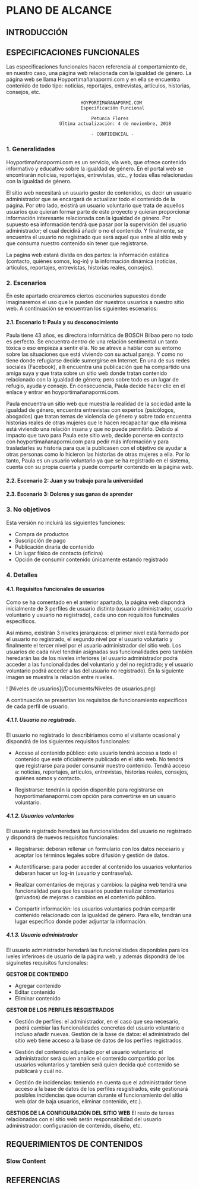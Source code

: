 # PLANO DE ALCANCE

## INTRODUCCIÓN



## ESPECIFICACIONES FUNCIONALES
Las especificaciones funcionales hacen referencia al comportamiento de, en nuestro caso, una página web relacionada con la igualdad de género. La página web se llama Hoyportimañanapormi.com y en ella se encuentra contenido de todo tipo: noticias, reportajes, entrevistas, artículos, historias, consejos, etc.

								HOYPORTIMAÑANAPORMI.COM
								Especificación Funcional

									Petunia Flores
						Última actualización: 4 de noviembre, 2018
									
									- CONFIDENCIAL -
### 1. Generalidades
Hoyportimañanapormi.com es un servicio, vía web, que ofrece contenido informativo y educativo sobre la igualdad de género. En el portal web se encontrarán noticias, reportajes, entrevistas, etc., y todas ellas relacionadas con la igualdad de género. 

El sitio web necesitará un usuario gestor de contenidos, es decir un usuario administrador que se encargará de actualizar todo el contenido de la página. Por otro lado, existirá un usuario voluntario que trata de aquellos usuarios que quieran formar parte de este proyecto y quieran proporcionar información interesante relacionada con la igualdad de género. Por supuesto esa información tendrá que pasar por la supervisión del usuario administrador; el cual decidirá añadir o no el contenido. Y finalmente, se encuentra el usuario no registrado que será aquel que entre al sitio web y que consuma nuestro contenido sin tener que registrarse. 

La pagina web estará divida en dos partes: la información estática (contacto, quiénes somos, log-in)  y la información dinámica (noticias, articulos, reportajes, entrevistas, historias reales, consejos).

### 2. Escenarios
En este apartado crearemos ciertos escenarios supuestos donde imaginaremos el uso que le pueden dar nuestros usuarios a nuestro sitio web. A continuación se encuentran los siguientes escenarios:

#### 2.1. Escenario 1: Paula y su desconocimiento
Paula tiene 43 años, es directora informática de BOSCH Bilbao pero no todo es perfecto. Se encuentra dentro de una relación sentimental un tanto tóxica o eso empieza a sentir ella. No se atreve a hablar con su entorno sobre las situaciones que está viviendo con su actual pareja. Y como no tiene donde refugiarse decide sumergirse en Internet. En una de sus redes sociales (Facebook), allí encuentra una publicación que ha compartido una amiga suya y que trata sobre un sitio web donde tratan contenido relacionado con la igualdad de género; pero sobre todo es un lugar de refugio, ayuda y consejo. En consecuencia, Paula decide hacer clic en el enlace y entrar en hoyportimañanapormi.com. 

Paula encuentra un sitio web que muestra la realidad de la sociedad ante la igualdad de género, encuentra entrevistas con expertos (psicólogos, abogados) que tratan temas de violencia de género y sobre todo encuentra historias reales de otras mujeres que le hacen recapacitar que ella misma está viviendo una relación insana y que no puede permitirlo. Debido al impacto que tuvo para Paula este sitio web, decide ponerse en contacto con hoyportimañanapormi.com para pedir más información y para trasladarles su historia para que la publicasen con el objetivo de ayudar a otras personas como lo hicieron las historias de otras mujeres a ella. Por lo tanto, Paula es un usuario voluntario ya que se ha registrado en el sistema, cuenta con su propia cuenta y puede compartir contenido en la página web.

#### 2.2. Escenario 2: Juan y su trabajo para la universidad

#### 2.3. Escenario 3: Dolores y sus ganas de aprender

### 3. No objetivos
Esta versión no incluirá las siguientes funciones:

* Compra de productos
* Suscripción de pago
* Publicación diraria de contenido
* Un lugar físico de contacto (oficina)
* Opción de consumir contenido únicamente estando registrado

### 4. Detalles
#### 4.1. Requisitos funcionales de usuarios
Como se ha comentado en el anterior apartado, la página web dispondrá inicialmente de 3 perfiles de usuario distinto (usuario administrador, usuario voluntario y usuario no registrado), cada uno con requisitos funcinales específicos.

Así mismo, existirán 3 niveles jerarquicos: el primer nivel está formado por el usuario no registrado, el segundo nivel por el usuario voluntario y finalmente el tercer nivel por el usuario administrador del sitio web. Los usuarios de cada nivel tendrán asignadas sus funcionalidades pero también heredarán las de los niveles inferiores (el usuario administrador podrá acceder a las funcionalidades del voluntario y del no registrado; y el usuario voluntario podrá acceder a las del usuario no registrado). En la siguiente imagen se muestra la relación entre niveles. 

! [Niveles de usuarios](/Documents/Niveles de usuarios.png)

A continuación se presentan los requisitos de funcionamiento especificos de cada perfil de usuario.

##### 4.1.1. Usuario no registrado.
El usuario no registrado lo describiriamos como el visitante ocasional y dispondrá de los siguientes requisitos funcionales: 

* Acceso al contenido público: este usuario tendrá acceso a todo el contenido que esté oficialmente publicado en el sitio web. No tendrá que registrarse para poder consumir nuestro contenido. Tendrá acceso a: noticias, reportajes, articulos, entrevistas, historias reales, consejos, quiénes somos y contacto.

* Registrarse: tendrán la opción disponible para registrarse en hoyportimañanapormi.com opción para convertirse en un usuario voluntario. 

##### 4.1.2. Usuarios voluntarios
El usuario registrado heredará las funcionalidades del usuario no registrado y dispondrá de nuevos requisitos funcionales:

* Registrarse: deberan rellenar un formulario con los datos necesario y aceptar los términos legales sobre difusión y gestión de datos. 

* Autentificarse: para poder acceder al contenido los usuarios voluntarios deberan hacer un log-in (usuario y contraseña).

* Realizar comentarios de mejoras y cambios: la página web tendrá una funcionalidad para que los usuarios puedan realizar comentarios (privados) de mejoras o cambios en el contenido público. 

* Compartir información: los usuarios voluntarios podrán compartir contenido relacionado con la igualdad de género. Para ello, tendrán una lugar específico donde poder adjuntar la información. 

##### 4.1.3. Usuario administrador
El usuario administrador heredará las funcionalidades disponibles para los iveles inferiroes de usuario de la página web, y además dispondrá de los siguinetes requisitos funcionales:

**GESTOR DE CONTENIDO**
* Agregar contenido
* Editar contenido
* Eliminar contenido

**GESTOR DE LOS PERFILES RESGISTRADOS**
* Gestión de perfiles: el administrador, en el caso que sea necesario, podrá cambiar las funcionalidades concretas del usuario voluntario o incluso añadir nuevas.
Gestión de la base de datos: el administrado del sitio web tiene acceso a la base de datos de los perfiles registrados. 

* Gestión del contenido adjuntado por el usuario voluntario: el administrador será quien analice el contenido compartido por los usuarios voluntarios y también será quien decida qué contenido se publicará y cuál no. 

* Gestión de incidencias: teniendo en cuenta que el administrador tiene acceso a la base de datos de los perfiles resgistrados, este gestionará posibles incidencias que ocurran durante el funcionamiento del sitio web (dar de baja usuarios, eliminar contenido, etc.).

**GESTIOS DE LA CONFIGURACIÓN DEL SITIO WEB**
El resto de tareas relacionadas con el sitio web serán responsabilidad del usuario administrador: configuración de contenido, diseño, etc. 



## REQUERIMIENTOS DE CONTENIDOS

### Slow Content 



## REFERENCIAS
